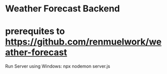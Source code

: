 # Weather Forecast Backend

# prerequites to https://github.com/renmuelwork/weather-forecast

Run Server using
Windows: npx nodemon server.js
